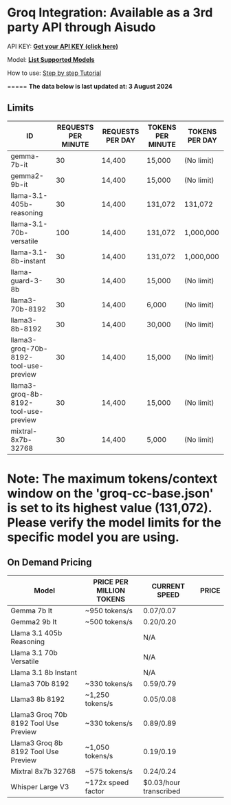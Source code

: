 

# **Groq Integration**: Available as a 3rd party API through Aisudo


API KEY: **[Get your API KEY (click here)](https://console.groq.com/keys)**

Model: **[List Supported Models](https://console.groq.com/keys)**

How to use: [Step by step Tutorial](https://github.com/aisudoapp/ai-model-providers/tree/main#usage)


=====
**The data below is last updated at: 3 August 2024**
## Limits

| ID | REQUESTS PER MINUTE | REQUESTS PER DAY | TOKENS PER MINUTE | TOKENS PER DAY |
| --- | --- | --- | --- | --- |
| gemma-7b-it | 30 | 14,400 | 15,000 | (No limit) |
| gemma2-9b-it | 30 | 14,400 | 15,000 | (No limit) |
| llama-3.1-405b-reasoning | 30 | 14,400 | 131,072 | 131,072 |
| llama-3.1-70b-versatile | 100 | 14,400 | 131,072 | 1,000,000 |
| llama-3.1-8b-instant | 30 | 14,400 | 131,072 | 1,000,000 |
| llama-guard-3-8b | 30 | 14,400 | 15,000 | (No limit) |
| llama3-70b-8192 | 30 | 14,400 | 6,000 | (No limit) |
| llama3-8b-8192 | 30 | 14,400 | 30,000 | (No limit) |
| llama3-groq-70b-8192-tool-use-preview | 30 | 14,400 | 15,000 | (No limit) |
| llama3-groq-8b-8192-tool-use-preview | 30 | 14,400 | 15,000 | (No limit) |
| mixtral-8x7b-32768 | 30 | 14,400 | 5,000 | (No limit) |

  
**Note:** The maximum tokens/context window on the 'groq-cc-base.json' is set to its highest value (131,072). Please verify the model limits for the specific model you are using.
=====
## On Demand Pricing
| Model | PRICE PER MILLION TOKENS | CURRENT SPEED | PRICE |
| --- | --- | --- | --- |
| Gemma 7b It | ~950 tokens/s | $0.07/$0.07 |
| Gemma2 9b It | ~500 tokens/s | $0.20/$0.20 |
| Llama 3.1 405b Reasoning |  | N/A |
| Llama 3.1 70b Versatile |  | N/A |
| Llama 3.1 8b Instant |  | N/A |
| Llama3 70b 8192 | ~330 tokens/s | $0.59/$0.79 |
| Llama3 8b 8192 | ~1,250 tokens/s | $0.05/$0.08 |
| Llama3 Groq 70b 8192 Tool Use Preview | ~330 tokens/s | $0.89/$0.89 |
| Llama3 Groq 8b 8192 Tool Use Preview | ~1,050 tokens/s | $0.19/$0.19 |
| Mixtral 8x7b 32768 | ~575 tokens/s | $0.24/$0.24 |
| Whisper Large V3 | ~172x speed factor | $0.03/hour transcribed |